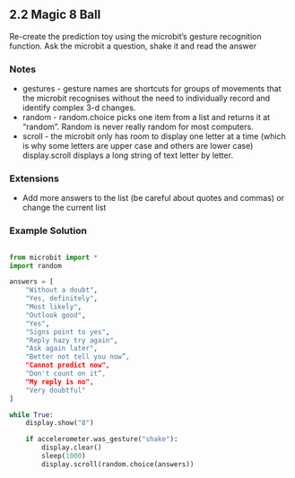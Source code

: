 ## 2.2 Magic 8 Ball

Re-create the prediction toy using the microbit’s gesture recognition function. Ask the microbit a question, shake it and read the answer


### Notes

* gestures - gesture names are shortcuts for groups of movements that the microbit recognises without the need to individually record and identify complex 3-d changes.
* random - random.choice picks one item from a list and returns it at “random”. Random is never really random for most computers.
* scroll - the microbit only has room to display one letter at a time (which is why some letters are upper case and others are lower case) display.scroll displays a long string of text letter by letter.


### Extensions

* Add more answers to the list (be careful about quotes and commas) or change the current list


### Example Solution

```python

from microbit import *
import random

answers = [
    "Without a doubt",
    "Yes, definitely",
    "Most likely",
    "Outlook good",
    "Yes",
    "Signs point to yes",
    "Reply hazy try again",
    "Ask again later",
    "Better not tell you now”,
    "Cannot predict now",
    "Don't count on it”,
    "My reply is no",
    "Very doubtful"
]

while True:
    display.show("8")

    if accelerometer.was_gesture("shake"):
        display.clear()
        sleep(1000)
        display.scroll(random.choice(answers))

```
